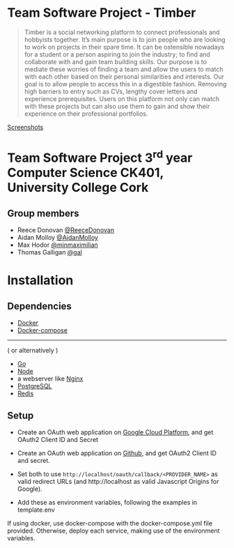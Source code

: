 # Team Software Project - Timber

> Timber is a social networking platform to connect professionals and hobbyists together. It’s
> main purpose is to join people who are looking to work on projects in their spare time. It
> can be ostensible nowadays for a student or a person aspiring to join the industry; to find and
> collaborate with and gain team building skills. Our purpose is to mediate these worries of finding
> a team and allow the users to match with each other based on their personal similarities and
> interests. Our goal is to allow people to access this in a digestible fashion. Removing high
> barriers to entry such as CVs, lengthy cover letters and experience prerequisites. Users on this
> platform not only can match with these projects but can also use them to gain and show their
> experience on their professional portfolios.

[Screenshots](./screenshots/)

# Team Software Project 3<sup>rd</sup> year Computer Science CK401, University College Cork

## Group members

- Reece Donovan [@ReeceDonovan](https://www.github.com/reecedonovan)
- Aidan Molloy [@AidanMolloy](https://github.com/AidanMolloy)
- Max Hodor [@minmaximilian](https://github.com/minmaximilian)
- Thomas Galligan [@gal](https://github.com/gal)

# Installation

## Dependencies

- [Docker](https://docker.com)
- [Docker-compose](https://docs.docker.com/compose/)

---

( or alternatively )

- [Go](https://golang.org)
- [Node](https://nodejs.org)
- a webserver like [Nginx](https://nginx.com)
- [PostgreSQL](https://www.postgresql.org)
- [Redis](https://redis.com/)

## Setup

- Create an OAuth web application on [Google Cloud Platform](https://console.cloud.google.com), and get OAuth2 Client ID and Secret
- Create an OAuth web application on [Github](https://github.com/settings/developers), and get OAuth2 Client ID and secret.

- Set both to use `http://localhost/oauth/callback/<PROVIDER_NAME>` as valid redirect URLs (and http://localhost as valid Javascript Origins for Google).
- Add these as environment variables, following the examples in template.env

If using docker, use docker-compose with the docker-compose.yml file provided. Otherwise, deploy each service, making use of the environment variables.
